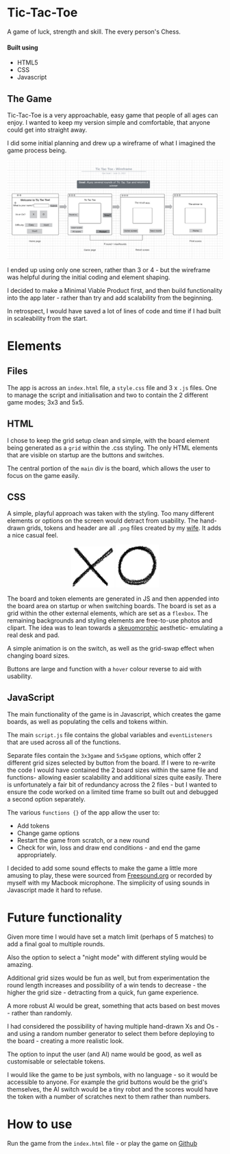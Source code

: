 # Tic-Tac-Toe

A game of luck, strength and skill. The every person's Chess.

#### Built using
 - HTML5
 - CSS
 - Javascript

 ## The Game
 Tic-Tac-Toe is a very approachable, easy game that people of all ages can enjoy. I wanted to keep my version simple and comfortable, that anyone could get into straight away.

 I did some initial planning and drew up a wireframe of what I imagined the game process being. 
 
 ![Wireframe](./img/Wireframe.png)
 
 I ended up using only one screen, rather than 3 or 4 - but the wireframe was helpful during the initial coding and element shaping.

 I decided to make a Minimal Viable Product first, and then build functionality into the app later - rather than try and add scalability from the beginning.

 In retrospect, I would have saved a lot of lines of code and time if I had built in scaleability from the start.

 # Elements
 ## Files
 The app is across an `index.html` file, a `style.css` file and 3 x `.js` files. One to manage the script and initialisation and two to contain the 2 different game modes; 3x3 and 5x5.

## HTML
 I chose to keep the grid setup clean and simple, with the board element being generated as a `grid` within the .css styling. The only HTML elements that are visible on startup are the buttons and switches.

 The central portion of the `main` div is the board, which allows the user to focus on the game easily.

 ## CSS
 A simple, playful approach was taken with the styling. Too many different elements or options on the screen would detract from usability. The hand-drawn grids, tokens and header are all `.png` files created by my [wife](https://www.instagram.com/hmcd.jpg/?hl=en). It adds a nice casual feel.

<p align="middle">
  <img src="./img/drawnX.png" width="100" />   
  <img src="./img/drawnO.png" width="100" /> 
</p> 

 The board and token elements are generated in JS and then appended into the board area on startup or when switching boards. The board is set as a grid within the other external elements, which are set as a `flexbox`. The remaining backgrounds and styling elements are free-to-use photos and clipart. The idea was to lean towards a [skeuomorphic](https://en.wikipedia.org/wiki/Skeuomorph) aesthetic- emulating a real desk and pad.

 A simple animation is on the switch, as well as the grid-swap effect when changing board sizes.

 Buttons are large and function with a `hover` colour reverse to aid with usability.

## JavaScript
The main functionality of the game is in Javascript, which creates the game boards, as well as populating the cells and tokens within.

The main `script.js` file contains the global variables and `eventListeners` that are used across all of the functions.

Separate files contain the `3x3game` and `5x5game` options, which offer 2 different grid sizes selected by button from the board. If I were to re-write the code I would have contained the 2 board sizes within the same file and functions- allowing easier scalability and additional sizes quite easily. There is unfortunately a fair bit of redundancy across the 2 files - but I wanted to ensure the code worked on a limited time frame so built out and debugged a second option separately.

The various `functions {}` of the app allow the user to:
 - Add tokens
 - Change game options
 - Restart the game from scratch, or a new round
 - Check for win, loss and draw end conditions - and end the game appropriately.

I decided to add some sound effects to make the game a little more amusing to play, these were sourced from [Freesound.org]("https://www.freesound.org") or recorded by myself with my Macbook microphone. The simplicity of using sounds in Javascript made it hard to refuse.


# Future functionality
 Given more time I would have set a match limit (perhaps of 5 matches) to add a final goal to multiple rounds.

 Also the option to select a "night mode" with different styling would be amazing.

 Additional grid sizes would be fun as well, but from experimentation the round length increases and possibility of a win tends to decrease - the higher the grid size - detracting from a quick, fun game experience.

 A more robust AI would be great, something that acts based on best moves - rather than randomly.

 I had considered the possibility of having multiple hand-drawn Xs and Os - and using a random number generator to select them before deploying to the board - creating a more realistic look.
 
 The option to input the user (and AI) name would be good, as well as customisable or selectable tokens.

 I would like the game to be just symbols, with no language - so it would be accessible to anyone. For example the grid buttons would be the grid's themselves, the AI switch would be a tiny robot and the scores would have the token with a number of scratches next to them rather than numbers.

 # How to use
 Run the game from the `index.html` file - or play the game on [Github](https://drinkwithdan.github.io/Tic-Tac-Toe/)





